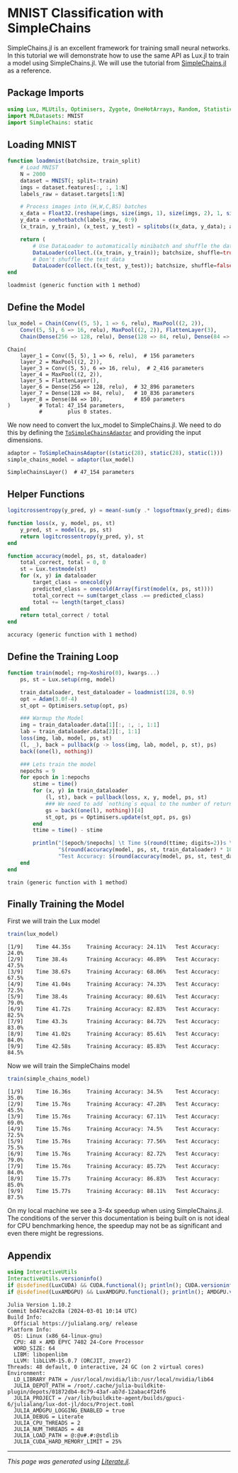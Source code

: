 


<a id='MNIST-Classification-with-SimpleChains'></a>

# MNIST Classification with SimpleChains


SimpleChains.jl is an excellent framework for training small neural networks. In this tutorial we will demonstrate how to use the same API as Lux.jl to train a model using SimpleChains.jl. We will use the tutorial from [SimpleChains.jl](https://pumasai.github.io/SimpleChains.jl/dev/examples/mnist/) as a reference.


<a id='Package-Imports'></a>

## Package Imports


```julia
using Lux, MLUtils, Optimisers, Zygote, OneHotArrays, Random, Statistics
import MLDatasets: MNIST
import SimpleChains: static
```


<a id='Loading-MNIST'></a>

## Loading MNIST


```julia
function loadmnist(batchsize, train_split)
    # Load MNIST
    N = 2000
    dataset = MNIST(; split=:train)
    imgs = dataset.features[:, :, 1:N]
    labels_raw = dataset.targets[1:N]

    # Process images into (H,W,C,BS) batches
    x_data = Float32.(reshape(imgs, size(imgs, 1), size(imgs, 2), 1, size(imgs, 3)))
    y_data = onehotbatch(labels_raw, 0:9)
    (x_train, y_train), (x_test, y_test) = splitobs((x_data, y_data); at=train_split)

    return (
        # Use DataLoader to automatically minibatch and shuffle the data
        DataLoader(collect.((x_train, y_train)); batchsize, shuffle=true),
        # Don't shuffle the test data
        DataLoader(collect.((x_test, y_test)); batchsize, shuffle=false))
end
```


```
loadmnist (generic function with 1 method)
```


<a id='Define-the-Model'></a>

## Define the Model


```julia
lux_model = Chain(Conv((5, 5), 1 => 6, relu), MaxPool((2, 2)),
    Conv((5, 5), 6 => 16, relu), MaxPool((2, 2)), FlattenLayer(3),
    Chain(Dense(256 => 128, relu), Dense(128 => 84, relu), Dense(84 => 10)))
```


```
Chain(
    layer_1 = Conv((5, 5), 1 => 6, relu),  # 156 parameters
    layer_2 = MaxPool((2, 2)),
    layer_3 = Conv((5, 5), 6 => 16, relu),  # 2_416 parameters
    layer_4 = MaxPool((2, 2)),
    layer_5 = FlattenLayer(),
    layer_6 = Dense(256 => 128, relu),  # 32_896 parameters
    layer_7 = Dense(128 => 84, relu),   # 10_836 parameters
    layer_8 = Dense(84 => 10),          # 850 parameters
)         # Total: 47_154 parameters,
          #        plus 0 states.
```


We now need to convert the lux_model to SimpleChains.jl. We need to do this by defining the [`ToSimpleChainsAdaptor`](../../api/Lux/switching_frameworks#Lux.ToSimpleChainsAdaptor) and providing the input dimensions.


```julia
adaptor = ToSimpleChainsAdaptor((static(28), static(28), static(1)))
simple_chains_model = adaptor(lux_model)
```


```
SimpleChainsLayer()  # 47_154 parameters
```


<a id='Helper-Functions'></a>

## Helper Functions


```julia
logitcrossentropy(y_pred, y) = mean(-sum(y .* logsoftmax(y_pred); dims=1))

function loss(x, y, model, ps, st)
    y_pred, st = model(x, ps, st)
    return logitcrossentropy(y_pred, y), st
end

function accuracy(model, ps, st, dataloader)
    total_correct, total = 0, 0
    st = Lux.testmode(st)
    for (x, y) in dataloader
        target_class = onecold(y)
        predicted_class = onecold(Array(first(model(x, ps, st))))
        total_correct += sum(target_class .== predicted_class)
        total += length(target_class)
    end
    return total_correct / total
end
```


```
accuracy (generic function with 1 method)
```


<a id='Define-the-Training-Loop'></a>

## Define the Training Loop


```julia
function train(model; rng=Xoshiro(0), kwargs...)
    ps, st = Lux.setup(rng, model)

    train_dataloader, test_dataloader = loadmnist(128, 0.9)
    opt = Adam(3.0f-4)
    st_opt = Optimisers.setup(opt, ps)

    ### Warmup the Model
    img = train_dataloader.data[1][:, :, :, 1:1]
    lab = train_dataloader.data[2][:, 1:1]
    loss(img, lab, model, ps, st)
    (l, _), back = pullback(p -> loss(img, lab, model, p, st), ps)
    back((one(l), nothing))

    ### Lets train the model
    nepochs = 9
    for epoch in 1:nepochs
        stime = time()
        for (x, y) in train_dataloader
            (l, st), back = pullback(loss, x, y, model, ps, st)
            ### We need to add `nothing`s equal to the number of returned values - 1
            gs = back((one(l), nothing))[4]
            st_opt, ps = Optimisers.update(st_opt, ps, gs)
        end
        ttime = time() - stime

        println("[$epoch/$nepochs] \t Time $(round(ttime; digits=2))s \t Training Accuracy: " *
                "$(round(accuracy(model, ps, st, train_dataloader) * 100; digits=2))% \t " *
                "Test Accuracy: $(round(accuracy(model, ps, st, test_dataloader) * 100; digits=2))%")
    end
end
```


```
train (generic function with 1 method)
```


<a id='Finally-Training-the-Model'></a>

## Finally Training the Model


First we will train the Lux model


```julia
train(lux_model)
```


```
[1/9] 	 Time 44.35s 	 Training Accuracy: 24.11% 	 Test Accuracy: 24.0%
[2/9] 	 Time 38.4s 	 Training Accuracy: 46.89% 	 Test Accuracy: 47.5%
[3/9] 	 Time 38.67s 	 Training Accuracy: 68.06% 	 Test Accuracy: 67.5%
[4/9] 	 Time 41.04s 	 Training Accuracy: 74.33% 	 Test Accuracy: 72.5%
[5/9] 	 Time 38.4s 	 Training Accuracy: 80.61% 	 Test Accuracy: 79.0%
[6/9] 	 Time 41.72s 	 Training Accuracy: 82.83% 	 Test Accuracy: 82.5%
[7/9] 	 Time 43.3s 	 Training Accuracy: 84.72% 	 Test Accuracy: 83.0%
[8/9] 	 Time 41.02s 	 Training Accuracy: 85.61% 	 Test Accuracy: 84.0%
[9/9] 	 Time 42.58s 	 Training Accuracy: 85.83% 	 Test Accuracy: 84.5%

```


Now we will train the SimpleChains model


```julia
train(simple_chains_model)
```


```
[1/9] 	 Time 16.36s 	 Training Accuracy: 34.5% 	 Test Accuracy: 35.0%
[2/9] 	 Time 15.76s 	 Training Accuracy: 47.28% 	 Test Accuracy: 45.5%
[3/9] 	 Time 15.76s 	 Training Accuracy: 67.11% 	 Test Accuracy: 69.0%
[4/9] 	 Time 15.76s 	 Training Accuracy: 74.5% 	 Test Accuracy: 72.5%
[5/9] 	 Time 15.76s 	 Training Accuracy: 77.56% 	 Test Accuracy: 75.5%
[6/9] 	 Time 15.76s 	 Training Accuracy: 82.72% 	 Test Accuracy: 79.0%
[7/9] 	 Time 15.76s 	 Training Accuracy: 85.72% 	 Test Accuracy: 84.0%
[8/9] 	 Time 15.77s 	 Training Accuracy: 86.83% 	 Test Accuracy: 85.0%
[9/9] 	 Time 15.77s 	 Training Accuracy: 88.11% 	 Test Accuracy: 87.5%

```


On my local machine we see a 3-4x speedup when using SimpleChains.jl. The conditions of the server this documentation is being built on is not ideal for CPU benchmarking hence, the speedup may not be as significant and even there might be regressions.


<a id='Appendix'></a>

## Appendix


```julia
using InteractiveUtils
InteractiveUtils.versioninfo()
if @isdefined(LuxCUDA) && CUDA.functional(); println(); CUDA.versioninfo(); end
if @isdefined(LuxAMDGPU) && LuxAMDGPU.functional(); println(); AMDGPU.versioninfo(); end
```


```
Julia Version 1.10.2
Commit bd47eca2c8a (2024-03-01 10:14 UTC)
Build Info:
  Official https://julialang.org/ release
Platform Info:
  OS: Linux (x86_64-linux-gnu)
  CPU: 48 × AMD EPYC 7402 24-Core Processor
  WORD_SIZE: 64
  LIBM: libopenlibm
  LLVM: libLLVM-15.0.7 (ORCJIT, znver2)
Threads: 48 default, 0 interactive, 24 GC (on 2 virtual cores)
Environment:
  LD_LIBRARY_PATH = /usr/local/nvidia/lib:/usr/local/nvidia/lib64
  JULIA_DEPOT_PATH = /root/.cache/julia-buildkite-plugin/depots/01872db4-8c79-43af-ab7d-12abac4f24f6
  JULIA_PROJECT = /var/lib/buildkite-agent/builds/gpuci-6/julialang/lux-dot-jl/docs/Project.toml
  JULIA_AMDGPU_LOGGING_ENABLED = true
  JULIA_DEBUG = Literate
  JULIA_CPU_THREADS = 2
  JULIA_NUM_THREADS = 48
  JULIA_LOAD_PATH = @:@v#.#:@stdlib
  JULIA_CUDA_HARD_MEMORY_LIMIT = 25%

```


---


*This page was generated using [Literate.jl](https://github.com/fredrikekre/Literate.jl).*


